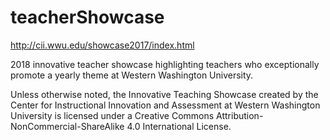 # teacherShowcase

http://cii.wwu.edu/showcase2017/index.html

2018 innovative teacher showcase highlighting teachers who exceptionally promote a yearly theme at Western Washington University.

Unless otherwise noted, the Innovative Teaching Showcase created by the Center for Instructional Innovation and Assessment at Western Washington University is licensed under a Creative Commons Attribution-NonCommercial-ShareAlike 4.0 International License.